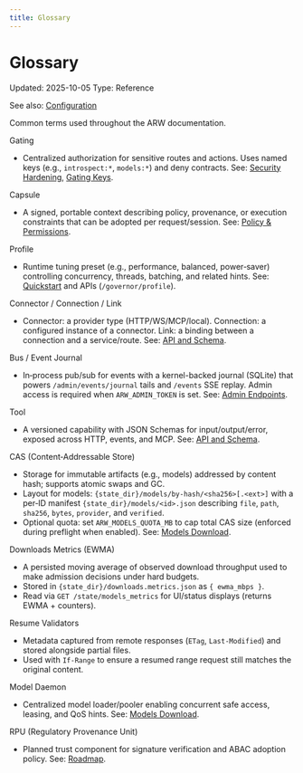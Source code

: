 ```yaml
---
title: Glossary
---
```


# Glossary
Updated: 2025-10-05
Type: Reference

See also: [Configuration](CONFIGURATION.md)

Common terms used throughout the ARW documentation.

Gating
- Centralized authorization for sensitive routes and actions. Uses named keys (e.g., `introspect:*`, `models:*`) and deny contracts. See: [Security Hardening](guide/security_hardening.md), [Gating Keys](GATING_KEYS.md).

Capsule
- A signed, portable context describing policy, provenance, or execution constraints that can be adopted per request/session. See: [Policy & Permissions](guide/policy_permissions.md).

Profile
- Runtime tuning preset (e.g., performance, balanced, power‑saver) controlling concurrency, threads, batching, and related hints. See: [Quickstart](guide/quickstart.md) and APIs (`/governor/profile`).

Connector / Connection / Link
- Connector: a provider type (HTTP/WS/MCP/local). Connection: a configured instance of a connector. Link: a binding between a connection and a service/route. See: [API and Schema](API_AND_SCHEMA.md).

Bus / Event Journal
- In‑process pub/sub for events with a kernel-backed journal (SQLite) that powers `/admin/events/journal` tails and `/events` SSE replay. Admin access is required when `ARW_ADMIN_TOKEN` is set. See: [Admin Endpoints](guide/admin_endpoints.md).

Tool
- A versioned capability with JSON Schemas for input/output/error, exposed across HTTP, events, and MCP. See: [API and Schema](API_AND_SCHEMA.md).

CAS (Content‑Addressable Store)
- Storage for immutable artifacts (e.g., models) addressed by content hash; supports atomic swaps and GC.
- Layout for models: `{state_dir}/models/by-hash/<sha256>[.<ext>]` with a per‑ID manifest `{state_dir}/models/<id>.json` describing `file`, `path`, `sha256`, `bytes`, `provider`, and `verified`.
- Optional quota: set `ARW_MODELS_QUOTA_MB` to cap total CAS size (enforced during preflight when enabled). See: [Models Download](guide/models_download.md).

Downloads Metrics (EWMA)
- A persisted moving average of observed download throughput used to make admission decisions under hard budgets.
- Stored in `{state_dir}/downloads.metrics.json` as `{ ewma_mbps }`.
- Read via `GET /state/models_metrics` for UI/status displays (returns EWMA + counters).

Resume Validators
- Metadata captured from remote responses (`ETag`, `Last-Modified`) and stored alongside partial files.
- Used with `If-Range` to ensure a resumed range request still matches the original content.

Model Daemon
- Centralized model loader/pooler enabling concurrent safe access, leasing, and QoS hints. See: [Models Download](guide/models_download.md).

RPU (Regulatory Provenance Unit)
- Planned trust component for signature verification and ABAC adoption policy. See: [Roadmap](ROADMAP.md).
